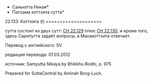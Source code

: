 * Саньютта Никая*
* Патхама коттхита сутта*

22\.133\. Коттхита \(I\)
\=\=\=\=\=\=\=\=\=\=\=\=\=\=\=\=\=\=\=\=

сутта состоит из двух сутт: [СН 22\.129](/sn22\.129/ru/sv) плюс [СН 22\.130](/sn22\.130/ru/sv); и кроме того, здесь Сарипутта задаёт вопросы, а Махакоттхита отвечает\.

Перевод с английского: SV

редакция перевода: 07\.03\.2012

источник: Samyutta Nikaya by Bhikkhu Bodhi, p\. 975

Prepared for SuttaCentral by Aminah Borg\-Luck\.
